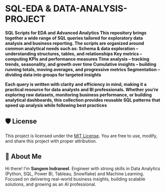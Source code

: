 # SQL-EDA & DATA-ANALYSIS-PROJECT

**SQL Scripts for EDA and Advanced Analytics
This repository brings together a wide range of SQL queries tailored for exploratory data analysis and business reporting. The scripts are organized around common analytical needs such as:
Schema & data exploration – understanding structures, tables, and relationships
Key metrics – computing KPIs and performance measures
Time analysis – tracking trends, seasonality, and growth over time
Cumulative insights – building running totals, moving averages, and progressive metrics
Segmentation – dividing data into groups for targeted insights**

**Each query is written with clarity and efficiency in mind, making it a practical resource for data analysts and BI professionals. Whether you’re exploring raw datasets, monitoring business performance, or building analytical dashboards, this collection provides reusable SQL patterns that speed up analysis while following best practices**

## 🛡️ License

This project is licensed under the [MIT License](LICENSE). You are free to use, modify, and share this project with proper attribution.

## 🌟 About Me

Hi there! I'm **Sangem Indraneel**.
Engineer with strong skills in Data Analytics (Python, SQL, Power BI, Tableau, Snowflake) and Machine Learning.  
Focused on delivering real-world business insights, building scalable solutions, and growing as an AI professional.  

